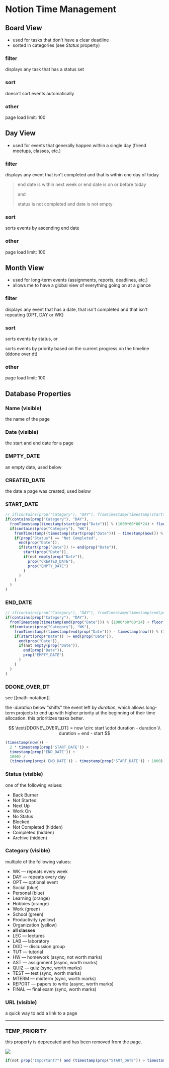 # Notion Time Management

## Board View

- used for tasks that don't have a clear deadline
- sorted in categories (see _Status_ property)

### filter

displays any task that has a status set

### sort

doesn't sort events automatically

### other

page load limit: 100

## Day View

- used for events that generally happen within a single day (friend meetups, classes, etc.)

### filter

displays any event that isn't completed and that is within one day of today

> end date is within next week or end date is on or before today
>
> and
>
> status is not completed and date is not empty

### sort

sorts events by ascending end date

### other

page load limit: 100

## Month View

- used for long-term events (assignments, reports, deadlines, etc.)
- allows me to have a global view of everything going on at a glance

### filter

displays any event that has a date, that isn't completed and that isn't repeating (OPT, DAY or WK)

### sort

sorts events by status, or

sorts events by priority based on the current progress on the timeline (ddone over dt)

### other

page load limit: 100

## Database Properties

### Name (visible)

the name of the page

### Date (visible)

the start and end date for a page

### EMPTY_DATE

an empty date, used below

### CREATED_DATE

the date a page was created, used below

### START_DATE

```jsx
// if(contains(prop("Category"), "DAY"), fromTimestamp(timestamp(start(prop("Date"))) % 86400000 + floor(timestamp(now()) / 86400000) * 86400000), if(contains(prop("Category"), "WK") or contains(prop("Category"), "LEC") or contains(prop("Category"), "DGD") or contains(prop("Category"), "LAB") or contains(prop("Category"), "TUT"), fromTimestamp((timestamp(start(prop("Date"))) - timestamp(now()) % 604800000 + 86400000) % 604800000 + timestamp(now()) % 604800000 - 86400000 + floor(timestamp(now()) / 604800000) * 604800000), if(prop("Status") == "Not Completed", end(prop("Date")), if(start(prop("Date")) != end(prop("Date")), start(prop("Date")), if(not empty(prop("Date")), prop("CREATED_DATE"), prop("EMPTY_DATE"))))))
if(contains(prop("Category"), "DAY"),
  fromTimestamp(timestamp(start(prop("Date"))) % (1000*60*60*24) + floor(timestamp(now()) / (1000*60*60*24)) * (1000*60*60*24) - (1000*60*60)),
  if(contains(prop("Category"), "WK"),
    fromTimestamp((timestamp(start(prop("Date"))) - timestamp(now()) % (1000*60*60*24*7) + (1000*60*60*24)) % (1000*60*60*24*7) + timestamp(now()) % (1000*60*60*24*7) - (1000*60*60*24) + floor(timestamp(now()) / (1000*60*60*24*7)) * (1000*60*60*24*7) - (1000*60*60)),
    if(prop("Status") == "Not Completed",
      end(prop("Date")),
      if(start(prop("Date")) != end(prop("Date")),
        start(prop("Date")),
        if(not empty(prop("Date")),
          prop("CREATED_DATE"),
          prop("EMPTY_DATE")
        )
      )
    )
  )
)
```

### END_DATE

```jsx
// if(contains(prop("Category"), "DAY"), fromTimestamp(timestamp(end(prop("Date"))) % 86400000 + floor(timestamp(now()) / 86400000) * 86400000), if(contains(prop("Category"), "WK") or contains(prop("Category"), "LEC") or contains(prop("Category"), "DGD") or contains(prop("Category"), "LAB") or contains(prop("Category"), "TUT"), fromTimestamp((timestamp(end(prop("Date"))) - timestamp(now()) % 604800000 + 86400000) % 604800000 + timestamp(now()) % 604800000 - 86400000 + floor(timestamp(now()) / 604800000) * 604800000), if(start(prop("Date")) != end(prop("Date")), end(prop("Date")), if(not empty(prop("Date")), end(prop("Date")), prop("EMPTY_DATE")))))
if(contains(prop("Category"), "DAY"),
  fromTimestamp(timestamp(end(prop("Date"))) % (1000*60*60*24) + floor(timestamp(now()) / (1000*60*60*24)) * (1000*60*60*24) - (1000*60*60)),
  if(contains(prop("Category"), "WK"),
    fromTimestamp((timestamp(end(prop("Date"))) - timestamp(now()) % (1000*60*60*24*7) + (1000*60*60*24)) % (1000*60*60*24*7) + timestamp(now()) % (1000*60*60*24*7) - (1000*60*60*24) + floor(timestamp(now()) / (1000*60*60*24*7)) * (1000*60*60*24*7) - (1000*60*60)),
    if(start(prop("Date")) != end(prop("Date")),
      end(prop("Date")),
      if(not empty(prop("Date")),
        end(prop("Date")),
        prop("EMPTY_DATE")
      )
    )
  )
)
```

### DDONE_OVER_DT

see [[math-notation]]

the $\cdot duration$ below "shifts" the event left by $duration$, which allows long-term projects to end up with higher priority at the beginning of their time allocation. this prioritizes tasks better.

$$
\text{DDONE\_OVER\_DT} = now \circ start \cdot duration - duration \\
duration = end - start
$$

```jsx
(timestamp(now()) -
  2 * timestamp(prop('START_DATE')) +
  timestamp(prop('END_DATE')) +
  1000) /
  (timestamp(prop('END_DATE')) - timestamp(prop('START_DATE')) + 1000);
```

### Status (visible)

one of the following values:

- Back Burner
- Not Started
- Next Up
- Work On
- No Status
- Blocked
- Not Completed (hidden)
- Completed (hidden)
- Archive (hidden)

### Category (visible)

multiple of the following values:

- WK &mdash; repeats every week
- DAY &mdash; repeats every day
- OPT &mdash; optional event
- Social (blue)
- Personal (blue)
- Learning (orange)
- Hobbies (orange)
- Work (green)
- School (green)
- Productivity (yellow)
- Organization (yellow)
- **all classes**
- LEC &mdash; lectures
- LAB &mdash; laboratory
- DGD &mdash; discussion group
- TUT &mdash; tutorial
- HW &mdash; homework (async, not worth marks)
- AST &mdash; assignment (async, worth marks)
- QUIZ &mdash; quiz (sync, worth marks)
- TEST &mdash; test (sync, worth marks)
- MTERM &mdash; midterm (sync, worth marks)
- REPORT &mdash; papers to write (async, worth marks)
- FINAL &mdash; final exam (sync, worth marks)

### URL (visible)

a quick way to add a link to a page

---

### TEMP_PRIORITY

this property is deprecated and has been removed from the page.

![](2022-04-01-10-18-17.png)

```jsx
if(not prop("Important?") and (timestamp(prop("START_DATE")) > timestamp(now()) or timestamp(now()) > timestamp(prop("END_DATE")) or prop("START_DATE") == prop("EMPTY_DATE")), "Back Burner", if(not prop("Time-Consuming?"), "Get Done", if(timestamp(prop("START_DATE")) > timestamp(now()) or timestamp(now()) > timestamp(prop("END_DATE")) or prop("START_DATE") == prop("EMPTY_DATE"), "Schedule", if(not prop("Important?"), "Delegate", "Work on"))))
```

<script type="text/javascript" src="http://cdn.mathjax.org/mathjax/latest/MathJax.js?config=TeX-AMS-MML_HTMLorMML"></script>
<script type="text/x-mathjax-config">MathJax.Hub.Config({ tex2jax: {inlineMath: [['$', '$']]}, messageStyle: "none" });</script>
